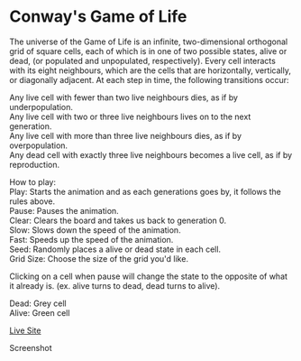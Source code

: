 # Conway's Game of Life

The universe of the Game of Life is an infinite, two-dimensional orthogonal grid of square cells, each of which is in one of two possible states, alive or dead, (or populated and unpopulated, respectively). Every cell interacts with its eight neighbours, which are the cells that are horizontally, vertically, or diagonally adjacent. At each step in time, the following transitions occur:

Any live cell with fewer than two live neighbours dies, as if by underpopulation. <br/>
Any live cell with two or three live neighbours lives on to the next generation. <br/>
Any live cell with more than three live neighbours dies, as if by overpopulation. <br/>
Any dead cell with exactly three live neighbours becomes a live cell, as if by reproduction. <br/>

How to play: <br/>
Play: Starts the animation and as each generations goes by, it follows the rules above. <br/>
Pause: Pauses the animation. <br/>
Clear: Clears the board and takes us back to generation 0.<br/>
Slow: Slows down the speed of the animation. <br/>
Fast: Speeds up the speed of the animation. <br>
Seed: Randomly places a alive or dead state in each cell. <br>
Grid Size: Choose the size of the grid you'd like. <br>

Clicking on a cell when pause will change the state to the opposite of what it already is. (ex. alive turns to dead, dead turns to alive). <br>

Dead: Grey cell <br>
Alive: Green cell

[Live Site](www.google.com)

[](/gameoflife.png)

Screenshot